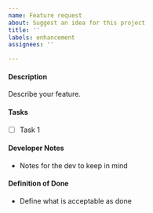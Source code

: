 ```yaml
---
name: Feature request
about: Suggest an idea for this project
title: ''
labels: enhancement
assignees: ''

---
```


#### Description

Describe your feature.

#### Tasks

- [ ] Task 1

#### Developer Notes

- Notes for the dev to keep in mind

#### Definition of Done

- Define what is acceptable as done
